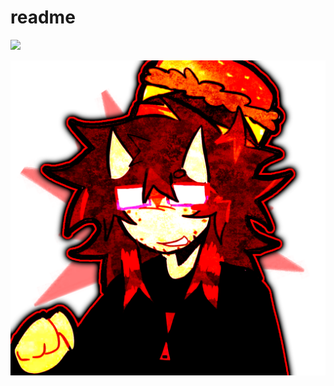 # readme
![](https://komarev.com/ghpvc/?username=BUYTWOGETNONE&color=be3144)

![image alt](https://github.com/BUYTWOGETNONE/Hihai/blob/a5dbd8f0f8a951da3676514862fd81eac4b4000f/Untitled148_20250728161308.png)
